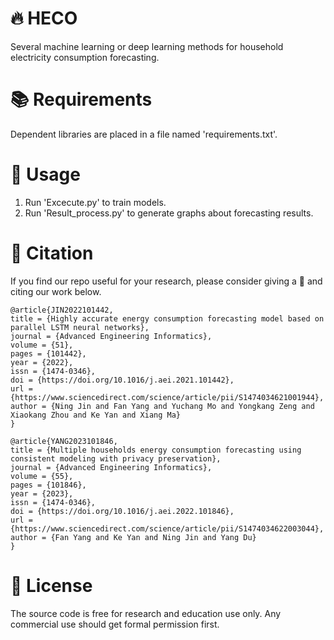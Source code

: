 # 🔥 HECO
Several machine learning or deep learning methods for household electricity consumption forecasting.

# 📚 Requirements
Dependent libraries are placed in a file named 'requirements.txt'.

# 📒 Usage
1. Run 'Excecute.py' to train models.
2. Run 'Result_process.py' to generate graphs about forecasting results.
     
# 🌟 Citation

If you find our repo useful for your research, please consider giving a 🌟 and citing our work below.

```
@article{JIN2022101442,
title = {Highly accurate energy consumption forecasting model based on parallel LSTM neural networks},
journal = {Advanced Engineering Informatics},
volume = {51},
pages = {101442},
year = {2022},
issn = {1474-0346},
doi = {https://doi.org/10.1016/j.aei.2021.101442},
url = {https://www.sciencedirect.com/science/article/pii/S1474034621001944},
author = {Ning Jin and Fan Yang and Yuchang Mo and Yongkang Zeng and Xiaokang Zhou and Ke Yan and Xiang Ma}
}

@article{YANG2023101846,
title = {Multiple households energy consumption forecasting using consistent modeling with privacy preservation},
journal = {Advanced Engineering Informatics},
volume = {55},
pages = {101846},
year = {2023},
issn = {1474-0346},
doi = {https://doi.org/10.1016/j.aei.2022.101846},
url = {https://www.sciencedirect.com/science/article/pii/S1474034622003044},
author = {Fan Yang and Ke Yan and Ning Jin and Yang Du}
}
```

# 🔐 License
The source code is free for research and education use only. Any commercial use should get formal permission first.
